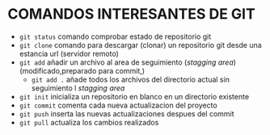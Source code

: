 # COMANDOS INTERESANTES DE GIT

- `git status` comando comprobar estado de repositorio git
- `git clone` comando para descargar (clonar) un repositorio git desde una estancia url (servidor remoto)
- `git add` añadir un archivo al area de seguimiento (_stagging area_) (modificado,preparado para commit,)
    - `git add .` añade todos los archivos del directorio actual sin seguimiento l _stagging area_
- `git init` inicializa un repositorio en blanco en un directorio existente
- `git commit` comenta cada nueva actualizacion del proyecto
- `git push` inserta las nuevas actualizaciones despues del commit
- `git pull` actualiza los cambios realizados